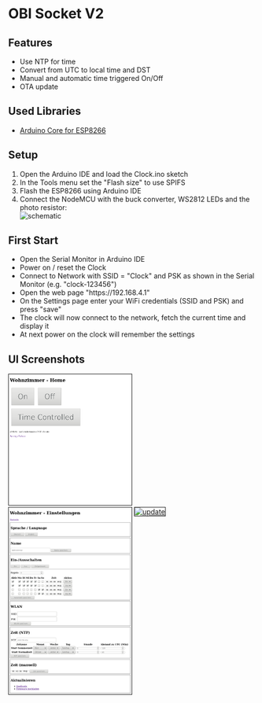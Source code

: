 <h1>OBI Socket V2</h1>

<h2>Features</h2>
<ul>
  <li>Use NTP for time</li>
  <li>Convert from UTC to local time and DST</li>
  <li>Manual and automatic time triggered On/Off</li>
  <li>OTA update</li>
</ul>

<h2>Used Libraries</h2>
<ul>
  <li><a href="https://github.com/esp8266/Arduino">Arduino Core for ESP8266</a></li>
</ul>

<h2>Setup</h2>
<ol>
  <li>Open the Arduino IDE and load the Clock.ino sketch</li>
  <li>In the Tools menu set the "Flash size" to use SPIFS</li>
  <li>Flash the ESP8266 using Arduino IDE</li>
  <li>
    Connect the NodeMCU with the buck converter, WS2812 LEDs and the photo resistor:<br/>
    <img src="images/Clock.sch.png" width="600" alt="schematic"/><br/>
  </li>
</ol>

<h2>First Start</h2>
<ul>
  <li>Open the Serial Monitor in Arduino IDE</li>
  <li>Power on / reset the Clock</li>
  <li>Connect to Network with SSID = "Clock" and PSK as shown in the Serial Monitor (e.g. "clock-123456")</li>
  <li>Open the web page "https://192.168.4.1"</li>
  <li>On the Settings page enter your WiFi credentials (SSID and PSK) and press "save"</li>
  <li>The clock will now connect to the network, fetch the current time and display it</li>
  <li>At next power on the clock will remember the settings</li>
</ul>
  
<h2>UI Screenshots</h2>
<p>
<a style="vertical-align: top" href="images/home.png"    ><img src="images/home.png"     alt="home"     width="250" border="1px"/></a>
<a style="vertical-align: top" href="images/settings.png"><img src="images/settings.png" alt="settings" width="250" border="1px"/></a>
<a style="vertical-align: top" href="images/update.png"  ><img src="images/update.png"   alt="update"   width="250" border="1px"/></a>
</p>
